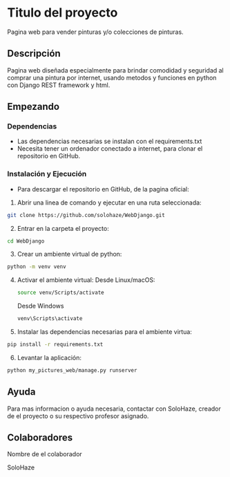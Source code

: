 # Titulo del proyecto

Pagina web para vender pinturas y/o colecciones de pinturas.

## Descripción

Pagina web diseñada especialmente para brindar comodidad y seguridad al comprar una pintura por internet, usando metodos y funciones en python con Django REST framework y html.

## Empezando

### Dependencias

* Las dependencias necesarias se instalan con el requirements.txt
* Necesita tener un ordenador conectado a internet, para clonar el repositorio en GitHub.


### Instalación y Ejecución

* Para descargar el repositorio en GitHub, de la pagina oficial:

1. Abrir una linea de comando y ejecutar en una ruta seleccionada:
```bash
git clone https://github.com/solohaze/WebDjango.git
```

2. Entrar en la carpeta el proyecto:
```bash
cd WebDjango
```

3. Crear un ambiente virtual de python:
```bash
python -m venv venv
```

4. Activar el ambiente virtual:
    Desde Linux/macOS:
    ```bash
    source venv/Scripts/activate
    ```
    Desde Windows
    ```bash
    venv\Scripts\activate
    ```

5. Instalar las dependencias necesarias para el ambiente virtua:
```bash
pip install -r requirements.txt
```

6. Levantar la aplicación:
```bash
python my_pictures_web/manage.py runserver
```


## Ayuda

Para mas informacion o ayuda necesaria, contactar con SoloHaze, creador de el proyecto o su respectivo profesor asignado.


## Colaboradores

Nombre de el colaborador

SoloHaze    


